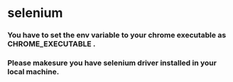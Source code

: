# selenium

### You have to set the env variable to your chrome executable as CHROME_EXECUTABLE .

### Please makesure you have selenium driver installed in your local machine.
